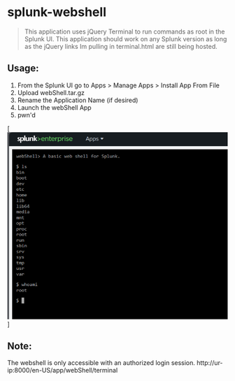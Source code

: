 # splunk-webshell

> This application uses jQuery Terminal to run commands as root in the Splunk UI. This application should work on any Splunk version as long as the jQuery links Im pulling in terminal.html are still being hosted. 

## Usage:
1. From the Splunk UI go to Apps > Manage Apps > Install App From File 
2. Upload webShell.tar.gz 
3. Rename the Application Name (if desired)
4. Launch the webShell App 
5. pwn'd

   
[<img src="image.png">]

## Note: 
The webshell is only accessible with an authorized login session. http://ur-ip:8000/en-US/app/webShell/terminal 
